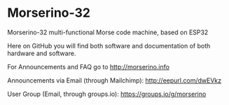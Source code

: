 # Morserino-32 
Morserino-32 multi-functional Morse code machine, based on ESP32

Here on GitHub you will find both software and documentation of both hardware and software.


For Announcements and FAQ go to http://morserino.info

Announcements via Email (through Mailchimp): http://eepurl.com/dwEVkz

User Group (Email, through groups.io): https://groups.io/g/morserino
